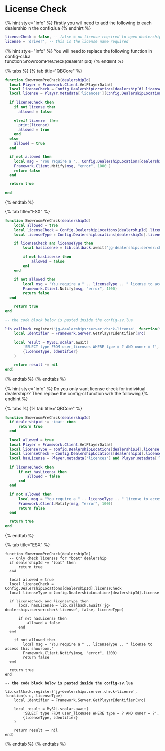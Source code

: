 # License Check

{% hint style="info" %}
Firstly you will need to add the following to each dealership in the config.lua
{% endhint %}

```lua
licenseCheck = false, -- false = no license required to open dealership
license = 'driver', -- this is the license name required 
```

{% hint style="info" %}
You will need to replace the following function in config-cl.lua\
function ShowroomPreCheck(dealershipId)
{% endhint %}

{% tabs %}
{% tab title="QBCore" %}
```lua
function ShowroomPreCheck(dealershipId)
  local Player = Framework.Client.GetPlayerData()
  local licenseCheck = Config.DealershipLocations[dealershipId].licenseCheck
  local license = Player.metadata['licences'][Config.DealershipLocations[dealershipId].license]

  if licenseCheck then
    if not license then
      allowed = false

    elseif license  then
      print(license)
      allowed = true
    end
  else
    allowed = true
  end

  if not allowed then
    local msg = "You require a ".. Config.DealershipLocations[dealershipId].license
    Framework.Client.Notify(msg, "error", 1000 )
    return false
  end

  return true

end
```
{% endtab %}

{% tab title="ESX" %}
```lua
function ShowroomPreCheck(dealershipId)
    local allowed = true
    local licenseCheck = Config.DealershipLocations[dealershipId].licenseCheck
    local licenseType = Config.DealershipLocations[dealershipId].license

    if licenseCheck and licenseType then
        local hasLicense = lib.callback.await('jg-dealerships:server:check-license', false, licenseType)

        if not hasLicense then
            allowed = false
        end
    end

    if not allowed then
        local msg = "You require a " .. licenseType .. " license to access this showroom."
        Framework.Client.Notify(msg, "error", 1000)
        return false
  end

    return true
end

-- the code block below is pasted inside the config-sv.lua

lib.callback.register('jg-dealerships:server:check-license', function(src, licenseType)
    local identifier = Framework.Server.GetPlayerIdentifier(src)

    local result = MySQL.scalar.await(
        'SELECT type FROM user_licenses WHERE type = ? AND owner = ?',
        {licenseType, identifier}
    )

    return result ~= nil
end)

```
{% endtab %}
{% endtabs %}

{% hint style="info" %}
Do you only want license check for individual dealerships? Then replace the config-cl function with the following
{% endhint %}

{% tabs %}
{% tab title="QBCore" %}
```lua
function ShowroomPreCheck(dealershipId)
  if dealershipId ~= "boat" then
      return true
  end

  local allowed = true
  local Player = Framework.Client.GetPlayerData()
  local licenseType = Config.DealershipLocations[dealershipId].license
  local licenseCheck = Config.DealershipLocations[dealershipId].licenseCheck
  local hasLicense = Player.metadata['licences'] and Player.metadata['licences'][licenseType]

  if licenseCheck then
      if not hasLicense then
          allowed = false
      end
  end

  if not allowed then
      local msg = "You require a " .. licenseType .. " license to access this showroom."
      Framework.Client.Notify(msg, "error", 1000)
      return false
  end

  return true
end
```
{% endtab %}

{% tab title="ESX" %}
<pre class="language-lua"><code class="lang-lua">function ShowroomPreCheck(dealershipId)
  -- Only check licenses for "boat" dealership
  if dealershipId ~= "boat" then
      return true
  end

  local allowed = true
  local licenseCheck = Config.DealershipLocations[dealershipId].licenseCheck
  local licenseType = Config.DealershipLocations[dealershipId].license

  if licenseCheck and licenseType then
      local hasLicense = lib.callback.await('jg-dealerships:server:check-license', false, licenseType)

      if not hasLicense then
          allowed = false
      end
  end

    if not allowed then
        local msg = "You require a " .. licenseType .. " license to access this showroom."
        Framework.Client.Notify(msg, "error", 1000)
        return false
  end

  return true
end
<strong>
</strong><strong>-- the code block below is pasted inside the config-sv.lua
</strong>
lib.callback.register('jg-dealerships:server:check-license', function(src, licenseType)
    local identifier = Framework.Server.GetPlayerIdentifier(src)

    local result = MySQL.scalar.await(
        'SELECT type FROM user_licenses WHERE type = ? AND owner = ?',
        {licenseType, identifier}
    )

    return result ~= nil
end)
</code></pre>
{% endtab %}
{% endtabs %}
